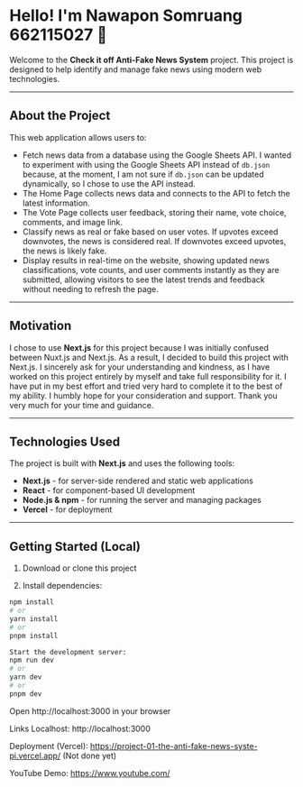 # Hello! I'm Nawapon Somruang 662115027 👋

Welcome to the **Check it off Anti-Fake News System** project. This project is designed to help identify and manage fake news using modern web technologies.

---

## About the Project

This web application allows users to:

- Fetch news data from a database using the Google Sheets API. I wanted to experiment with using the Google Sheets API instead of `db.json` because, at the moment, I am not sure if `db.json` can be updated dynamically, so I chose to use the API instead.
- The Home Page collects news data and connects to the API to fetch the latest information.
- The Vote Page collects user feedback, storing their name, vote choice, comments, and image link.
- Classify news as real or fake based on user votes. If upvotes exceed downvotes, the news is considered real. If downvotes exceed upvotes, the news is likely fake.
- Display results in real-time on the website, showing updated news classifications, vote counts, and user comments instantly as they are submitted, allowing visitors to see the latest trends and feedback without needing to refresh the page.

---

## Motivation

I chose to use **Next.js** for this project because I was initially confused between Nuxt.js and Next.js. As a result, I decided to build this project with Next.js. I sincerely ask for your understanding and kindness, as I have worked on this project entirely by myself and take full responsibility for it. I have put in my best effort and tried very hard to complete it to the best of my ability. I humbly hope for your consideration and support. Thank you very much for your time and guidance.

---

## Technologies Used

The project is built with **Next.js** and uses the following tools:

- **Next.js** - for server-side rendered and static web applications  
- **React** - for component-based UI development  
- **Node.js & npm** - for running the server and managing packages  
- **Vercel** - for deployment  

---

## Getting Started (Local)

1. Download or clone this project

2. Install dependencies:

```bash
npm install
# or
yarn install
# or
pnpm install
```

```bash
Start the development server:
npm run dev
# or
yarn dev
# or
pnpm dev
```

Open http://localhost:3000 in your browser

Links
Localhost: http://localhost:3000

Deployment (Vercel): https://project-01-the-anti-fake-news-syste-pi.vercel.app/ (Not done yet)

YouTube Demo: https://www.youtube.com/ <!-- replace with your actual video link -->
